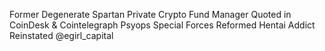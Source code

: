 Former Degenerate Spartan
Private Crypto Fund Manager
Quoted in CoinDesk & Cointelegraph
Psyops Special Forces
Reformed Hentai Addict
Reinstated @egirl_capital